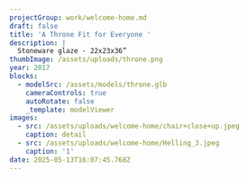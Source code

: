 ```yaml
---
projectGroup: work/welcome-home.md
draft: false
title: 'A Throne Fit for Everyone '
description: |
  Stoneware glaze - 22x23x36”
thumbImage: /assets/uploads/throne.png
year: 2017
blocks:
  - modelSrc: /assets/models/throne.glb
    cameraControls: true
    autoRotate: false
    _template: modelViewer
images:
  - src: /assets/uploads/welcome-home/chair+close+up.jpeg
    caption: detail
  - src: /assets/uploads/welcome-home/Helling_3.jpeg
    caption: '1'
date: 2025-05-13T16:07:45.768Z
---
```


